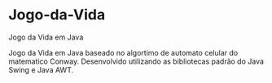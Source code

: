 # Jogo-da-Vida
Jogo da Vida em Java


Jogo da Vida em Java baseado no algortimo de automato celular do matematico Conway. Desenvolvido utilizando as bibliotecas padrão do Java Swing e Java AWT.


